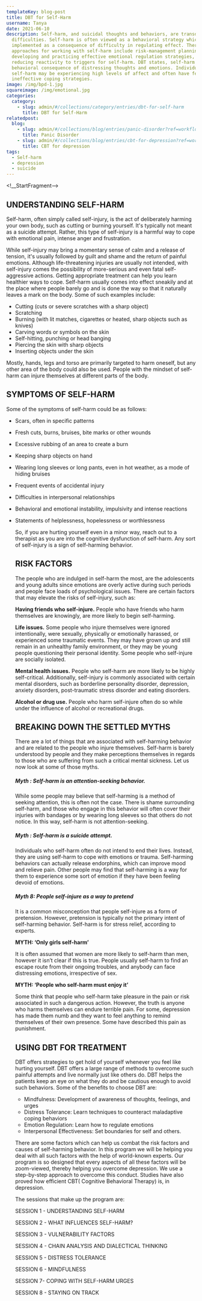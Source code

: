 ```yaml
---
templateKey: blog-post
title: DBT for Self-Harm
username: Tanya
date: 2021-06-10
description: Self-harm, and suicidal thoughts and behaviors, are transdiagnostic
  difficulties. Self-harm is often viewed as a behavioral strategy which is
  implemented as a consequence of difficulty in regulating effect. Therapeutic
  approaches for working with self-harm include risk-management planning,
  developing and practicing effective emotional regulation strategies, and
  reducing reactivity to triggers for self-harm. DBT states, self-harm is the
  behavioral consequence of distressing thoughts and emotions. Individuals who
  self-harm may be experiencing high levels of affect and often have few or
  ineffective coping strategies.
image: /img/bpd-1.jpg
squareimage: /img/emotional.jpg
categories:
  category:
    - slug: admin/#/collections/category/entries/dbt-for-self-harm
      title: DBT for Self-Harm
relatedpost:
  blog:
    - slug: admin/#/collections/blog/entries/panic-disorder?ref=workflow
      title: Panic Disorder
    - slug: admin/#/collections/blog/entries/cbt-for-depression?ref=workflow
      title: CBT for depression
tags:
  - Self-harm
  - depression
  - suicide
---
```

<!__StartFragment-->

## **UNDERSTANDING SELF-HARM**

 Self-harm, often simply called self-injury, is the act of deliberately harming your own body, such as cutting or burning yourself. It's typically not meant as a suicide attempt. Rather, this type of self-injury is a harmful way to cope with emotional pain, intense anger and frustration.

While self-injury may bring a momentary sense of calm and a release of tension, it's usually followed by guilt and shame and the return of painful emotions. Although life-threatening injuries are usually not intended, with self-injury comes the possibility of more-serious and even fatal self-aggressive actions. Getting appropriate treatment can help you learn healthier ways to cope. Self-harm usually comes into effect sneakily and at the place where people barely go and is done the way so that it naturally leaves a mark on the body. Some of such examples include:

* Cutting (cuts or severe scratches with a sharp object)
* Scratching
* Burning (with lit matches, cigarettes or heated, sharp objects such as knives)
* Carving words or symbols on the skin
* Self-hitting, punching or head banging
* Piercing the skin with sharp objects
* Inserting objects under the skin

Mostly, hands, legs and torso are primarily targeted to harm oneself, but any other area of the body could also be used. People with the mindset of self-harm can injure themselves at different parts of the body.

## **SYMPTOMS OF SELF-HARM**

Some of the symptoms of self-harm could be as follows:

* Scars, often in specific patterns
* Fresh cuts, burns, bruises, bite marks or other wounds
* Excessive rubbing of an area to create a burn
* Keeping sharp objects on hand
* Wearing long sleeves or long pants, even in hot weather, as a mode of hiding bruises
* Frequent events of accidental injury
* Difficulties in interpersonal relationships
* Behavioral and emotional instability, impulsivity and intense reactions
* Statements of helplessness, hopelessness or worthlessness

  So, if you are hurting yourself even in a minor way, reach out to a therapist as you are into the cognitive dysfunction of self-harm. Any sort of self-injury is a sign of self-harming behavior. 

  ## **RISK FACTORS**

  The people who are indulged in self-harm the most, are the adolescents and young adults since emotions are overly active during such periods and people face loads of psychological issues. There are certain factors that may elevate the risks of self-injury, such as:

  **Having friends who self-injure.** People who have friends who harm themselves are knowingly, are more likely to begin self-harming.

  **Life issues.** Some people who injure themselves were ignored intentionally, were sexually, physically or emotionally harassed, or experienced some traumatic events. They may have grown up and still remain in an unhealthy family environment, or they may be young people questioning their personal identity. Some people who self-injure are socially isolated.

  **Mental health issues.** People who self-harm are more likely to be highly self-critical. Additionally, self-injury is commonly associated with certain mental disorders, such as borderline personality disorder, depression, anxiety disorders, post-traumatic stress disorder and eating disorders.

  **Alcohol or drug use.** People who harm self-injure often do so while under the influence of alcohol or recreational drugs.

  ## BREAKING DOWN THE SETTLED MYTHS

  There are a lot of things that are associated with self-harming behavior and are related to the people who injure themselves. Self-harm is barely understood by people and they make perceptions themselves in regards to those who are suffering from such a critical mental sickness. Let us now look at some of those myths.

  ##### Myth : Self-harm is an attention-seeking behavior.

  While some people may believe that self-harming is a method of seeking attention, this is often not the case. There is shame surrounding self-harm, and those who engage in this behavior will often cover their injuries with bandages or by wearing long sleeves so that others do not notice. In this way, self-harm is not attention-seeking.

  ##### Myth : Self-harm is a suicide attempt.

  Individuals who self-harm often do not intend to end their lives. Instead, they are using self-harm to cope with emotions or trauma. Self-harming behaviors can actually release endorphins, which can improve mood and relieve pain. Other people may find that self-harming is a way for them to experience some sort of emotion if they have been feeling devoid of emotions.

  ##### Myth 8: People self-injure as a way to pretend

  It is a common misconception that people self-injure as a form of pretension. However, pretension is typically not the primary intent of self-harming behavior. Self-harm is for stress relief, according to experts.

  **MYTH: ‘Only girls self-harm’**

  It is often assumed that women are more likely to self-harm than men, however it isn’t clear if this is true. People usually self-harm to find an escape route from their ongoing troubles, and anybody can face distressing emotions, irrespective of sex.

  **MYTH: ‘People who self-harm must enjoy it’**

  Some think that people who self-harm take pleasure in the pain or risk associated in such a dangerous action. However, the truth is anyone who harms themselves can endure terrible pain. For some, depression has made them numb and they want to feel anything to remind themselves of their own presence. Some have described this pain as punishment. 

  ## **USING DBT FOR TREATMENT**

  DBT offers strategies to get hold of yourself whenever you feel like hurting yourself. DBT offers a large range of methods to overcome such painful attempts and live normally just like others do. DBT helps the patients keep an eye on what they do and be cautious enough to avoid such behaviors. Some of the benefits to choose DBT are:

  * Mindfulness: Development of awareness of thoughts, feelings, and urges
  * Distress Tolerance: Learn techniques to counteract maladaptive coping behaviors
  * Emotion Regulation: Learn how to regulate emotions
  * Interpersonal Effectiveness: Set boundaries for self and others.

  There are some factors which can help us combat the risk  factors and causes of self-harming behavior. In this program we will be helping you deal with all such factors with the help of world-known experts. Our program is so designed that every aspects of all these factors will be zoom-viewed, thereby helping you overcome depression. We use a step-by-step approach to overcome this conduct. Studies have also proved how efficient CBT( Cognitive Behavioral Therapy) is, in depression. 

  The sessions that make up the program are: 

  SESSION 1 - UNDERSTANDING SELF-HARM 

  SESSION 2 - WHAT INFLUENCES SELF-HARM?

  SESSION 3 - VULNERABILITY FACTORS

  SESSION 4 - CHAIN ANALYSIS AND DIALECTICAL THINKING 

  SESSION 5 - DISTRESS TOLERANCE

  SESSION 6 - MINDFULNESS

  SESSION 7- COPING WITH SELF-HARM URGES

  SESSION 8 - STAYING ON TRACK



  <!--EndFragment-->

  <!--EndFragment-->

  <!--EndFragment-->

  <!--EndFragment-->

  <!--EndFragment-->

  <!--EndFragment-->

  <!--EndFragment-->

<!--EndFragment-->